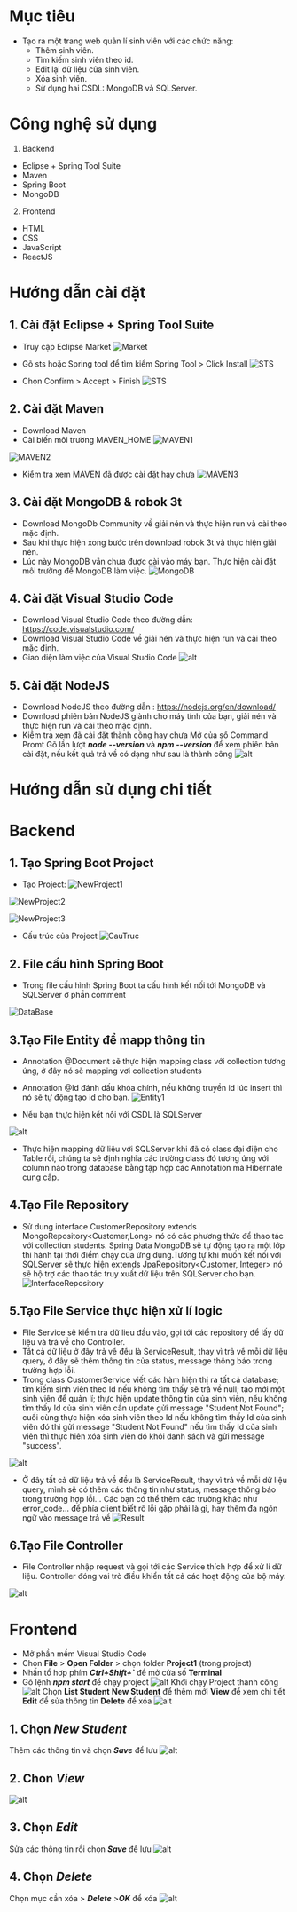 ﻿# Mục tiêu- Tạo ra một trang web quản lí sinh viên với các chức năng:     - Thêm sinh viên.    - Tìm kiếm sinh viên theo id.    - Edit lại dữ liệu của sinh viên.    - Xóa sinh viên.    - Sử dụng hai CSDL: MongoDB và SQLServer.# Công nghệ sử dụng1. Backend- Eclipse  + Spring Tool Suite- Maven- Spring Boot- MongoDB 2. Frontend- HTML- CSS- JavaScript- ReactJS# Hướng dẫn cài đặt ## 1. Cài đặt Eclipse  + Spring Tool Suite- Truy cập Eclipse Market![Market](https://raw.githubusercontent.com/duong4279/Project1/master/media/Market.png)- Gõ sts hoặc Spring tool để tìm kiếm Spring Tool > Click Install![STS](https://raw.githubusercontent.com/duong4279/Project1/master/media/STS.png)- Chọn Confirm > Accept > Finish ![STS](https://raw.githubusercontent.com/duong4279/Project1/master/media/STS2.PNG)## 2. Cài đặt Maven- Download Maven- Cài biến môi trường MAVEN_HOME![MAVEN1](https://raw.githubusercontent.com/duong4279/Project1/master/media/MAVEN1.PNG)![MAVEN2](https://raw.githubusercontent.com/duong4279/Project1/master/media/MAVEN2.PNG)- Kiểm tra xem MAVEN đã được cài đặt hay chưa![MAVEN3](https://raw.githubusercontent.com/duong4279/Project1/master/media/MAVEN3.PNG)## 3. Cài đặt MongoDB & robok 3t- Download MongoDb Community về giải nén và thực hiện run và cài theo mặc định.- Sau khi thực hiện xong bước trên download robok 3t và thực hiện giải nén.- Lúc này MongoDB vẫn chưa được cài vào máy bạn. Thực hiện cài đặt môi trường để MongoDB làm việc.![MongoDB](https://raw.githubusercontent.com/duong4279/Project1/master/media/MongoDB.PNG)## 4. Cài đặt Visual Studio Code- Download Visual Studio Code theo đường dẫn: https://code.visualstudio.com/- Download Visual Studio Code về giải nén và thực hiện run và cài theo mặc định.- Giao diện làm việc của Visual Studio Code![alt](https://raw.githubusercontent.com/duong4279/student-manager/master/media/vs11.PNG)## 5. Cài đặt NodeJS- Download NodeJS theo đường dẫn : https://nodejs.org/en/download/- Download phiên bản NodeJS giành cho máy tính của bạn, giải nén và thực hiện run và cài theo mặc định.- Kiểm tra xem đã cài đặt thành công hay chưa Mở của sổ Command Promt  Gõ lần lượt ***node --version*** và ***npm --version*** để xem phiên bản cài đặt, nếu kết quả trả về có dạng như sau là thành công  ![alt](https://raw.githubusercontent.com/duong4279/student-manager/master/media/node12.png)  # Hướng dẫn sử dụng chi tiết# **Backend**## 1. Tạo Spring Boot Project- Tạo Project:![NewProject1](https://raw.githubusercontent.com/duong4279/Project1/master/media/NewProject1.png)![NewProject2](https://raw.githubusercontent.com/duong4279/Project1/master/media/NewProject2.png)![NewProject3](https://raw.githubusercontent.com/duong4279/Project1/master/media/NewProject3.png)- Cấu trúc của Project![CauTruc](https://raw.githubusercontent.com/duong4279/Project1/master/media/CauTruc.PNG)## 2. File cấu hình Spring Boot- Trong file cấu hình Spring Boot ta cấu hình kết nối tới MongoDB và SQLServer ở phần comment![DataBase](https://raw.githubusercontent.com/duong4279/Project1/master/media/DataBase.PNG)## 3.Tạo File Entity để mapp thông tin- Annotation @Document sẽ thực hiện mapping class với collection tương ứng, ở đây nó sẽ mapping vơi collection students- Annotation @Id đánh dấu khóa chính, nếu không truyền id lúc insert thì nó sẽ tự động tạo id cho bạn.![Entity1](https://raw.githubusercontent.com/duong4279/Project1/master/media/Entity1.PNG)- Nếu bạn thực hiện kết nối với CSDL là SQLServer![alt](https://raw.githubusercontent.com/duong4279/Project1/master/media/Entity2.PNG)- Thực hiện mapping dữ liệu với SQLServer khi đã có class đại điện cho Table rồi, chúng ta sẽ định nghĩa các trường class đó tương ứng với column nào trong database bằng tập hợp các Annotation mà Hibernate cung cấp.## 4.Tạo File Repository- Sử dung interface CustomerRepository extends MongoRepository<Customer,Long> nó có các phương thức để thao tác với collection students. Spring Data MongoDB sẽ tự động tạo ra một lớp thi hành tại  thời điểm chạy của ứng dụng.Tương tự khi muốn kết nối với SQLServer sẽ thực hiện extends JpaRepository<Customer, Integer> nó sẽ hộ trợ các thao tác truy xuất dữ liệu trên SQLServer cho bạn.![InterfaceRepository](https://raw.githubusercontent.com/duong4279/Project1/master/media/InterfaceRepository.PNG)## 5.Tạo File Service thực hiện xử lí logic  - File Service sẽ kiểm tra dữ lieu đầu vào, gọi tới các repository để lấy dữ liệu và trả về cho Controller.  - Tất cả dữ liệu ở đây trả về đều là ServiceResult, thay vì trả về mỗi dữ liệu query, ở đây sẽ thêm thông tin của status, message thông báo trong trường hợp lỗi.  - Trong class CustomerService viết các hàm hiện thị ra tất cả database; tìm kiếm sinh viên theo Id nếu không tìm thấy sẽ trả về null; tạo mới một sinh viên để quản lí; thực hiện update thông tin của sinh viên, nếu không tìm thấy Id của sinh viên cần update gửi message "Student Not Found"; cuối cùng thực hiện xóa sinh viên theo Id nếu không tìm thấy Id của sinh viên đó thì gửi message "Student Not Found" nếu tìm thấy Id của sinh viên thì thực hiên xóa sinh viên đó khỏi danh sách và gửi message "success".![alt](https://raw.githubusercontent.com/duong4279/Project1/master/media/Service.PNG)- Ở đây tất cả dữ liệu trả về đều là ServiceResult, thay vì trả về mỗi dữ liệu query, mình sẽ có thêm các thông tin như status, message thông báo trong trường hợp lỗi… Các bạn có thể thêm các trường khác như error_code… để phía client biết rõ lỗi gặp phải là gì, hay thêm đa ngôn ngữ vào message trả về![Result](https://raw.githubusercontent.com/duong4279/Project1/master/media/Result.PNG)## 6.Tạo File Controller- File Controller nhập request và gọi tới các Service thích hợp để xử lí dữ liệu. Controller đóng vai trò điều khiển tất cả các hoạt động của bộ máy.![alt](https://raw.githubusercontent.com/duong4279/Project1/master/media/Controller.PNG)# **Frontend**- Mở phần mềm Visual Studio Code- Chọn **File** > **Open Folder** > chọn folder **Project1** (trong project)- Nhấn tổ hơp phím ***Ctrl+Shift+`*** để mở cửa số **Terminal**- Gõ lệnh ***npm start*** để chạy project   ![alt](https://raw.githubusercontent.com/duong4279/student-manager/master/media/terminal.png)  Khởi chạy Project thành công  ![alt](https://raw.githubusercontent.com/duong4279/student-manager/master/media/s2.png)  Chọn **List Student**  **New Student** để thêm mới  **View** để xem chi tiết  **Edit** để sửa thông tin  **Delete** để xóa  ![alt](https://raw.githubusercontent.com/duong4279/student-manager/master/media/s1.png)## 1. Chọn ***New Student***   Thêm các thông tin và chọn ***Save*** để lưu  ![alt](https://raw.githubusercontent.com/duong4279/student-manager/master/media/new.png)## 2. Chon ***View***  ![alt](https://raw.githubusercontent.com/duong4279/student-manager/master/media/view.png)## 3. Chọn ***Edit***Sửa các thông tin rồi chọn ***Save*** để lưu ![alt](https://raw.githubusercontent.com/duong4279/student-manager/master/media/edit.png)## 4. Chọn ***Delete***Chọn mục cần xóa > ***Delete*** >***OK*** để xóa  ![alt](https://raw.githubusercontent.com/duong4279/student-manager/master/media/delete.png)